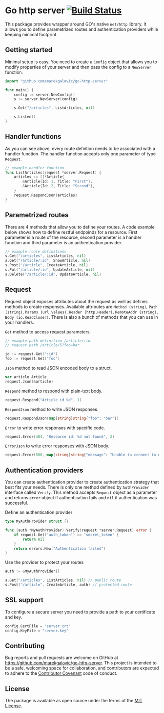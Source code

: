 # Go http server [![Build Status](https://travis-ci.org/marekgalovic/go-http-server.svg?branch=master)](https://travis-ci.org/marekgalovic/go-http-server)

This package provides wrapper around GO's native `net/http` library. It allows you to define parametrized routes and authentication providers while keeping minimal footprint.

## Getting started
Minimal setup is easy. You need to create a `Config` object that allows you to modify properties of your server and then pass the config to a `NewServer` function.
```go
import "github.com/marekgalovic/go-http-server"

func main() {
    config := server.NewConfig()
    s := server.NewServer(config)

    s.Get("/articles", ListArticles, nil)

    s.Listen()
}
```

## Handler functions
As you can see above, every route defnition needs to be associated with a handler function. The handler function accepts only one parameter of type `Request`.

```go
// example handler function
func ListArticles(request *server.Request) {
    articles := []*Article{
        &Article{Id: 1, Title: "First"},
        &Article{Id: 2, Title: "Second"},
    }
    request.RespondJson(articles)
}
```

## Parametrized routes
There are 4 methods that allow you to define your routes. A code example below shows how to define restful endpoinds for a resource. First parameter is a route of the resource, second parameter is a handler function and third parameter is an authentication provider.

```go
// example route definitions
s.Get("/articles", ListArticles, nil)
s.Get("/article/:id", ShowArticle, nil)
s.Post("/article", CreateArticle, nil)
s.Put("/article/:id", UpdateArticle, nil)
s.Delete("/article/:id", UpdateArticle, nil)
```

## Request
Request object exposes attributes about the request as well as defines methods to create responses. Available attributes are `Method (string)`, `Path (string)`, `Params (url.Values)`, `Header (http.Header)`, `RemoteAddr (string)`, `Body (io.ReadCloser)`. There is also a bunch of methods that you can use in your handlers.

`Get` method to access request parameters.
```go
// example path definition /article/:id
// request path /article/5?foo=bar

id := request.Get(":id")
foo := request.Get("foo")
```

`Json` method to read JSON encoded body to a struct.
```go
var article Article
request.Json(&article)
```

`Respond` method to respond with plain-text body.
```go
request.Respond("Article id %d", 1)
```

`RespondJson` method to write JSON responses.
```go
request.RespondJson(map[string]string{"foo": "bar"})
```

`Error` to write error responses with specific code.
```go
request.Error(404, "Resource id: %d not found", 2)
```

`ErrorJson` to write error responses with JSON body.
```go
request.Error(500, map[string]string{"message": "Unable to connect to database"})
```

## Authentication providers
You can create authentication provider to create authentication strategy that best fits your needs. There is only one method defined by `AuthProvider` interface called `Verify`. This method accepts `Request` object as a parameter and returns `error` object if authentication fails and `nil` if authentication was successful.

Define an authentication provider
```go
type MyAuthProvider struct {}

func (auth *MyAuthProvider) Verify(request *server.Request) error {
    if request.Get("auth_token") == "secret_token" {
        return nil
    }
    return errors.New("Authentication failed")
}
```
Use the provider to protect your routes
```go
auth := &MyAuthProvider{}

s.Get("/articles", ListArticles, nil) // public route
s.Post("/article", CreateArticle, auth) // protected route
```

## SSL support
To configure a secure server you need to provide a path to your certificate and key.
```go
config.CertFile = "server.crt"
config.KeyFile = "server.key"
```

## Contributing
Bug reports and pull requests are welcome on GitHub at https://github.com/marekgalovic/go-http-server. This project is intended to be a safe, welcoming space for collaboration, and contributors are expected to adhere to the [Contributor Covenant](http://contributor-covenant.org) code of conduct.


## License
The package is available as open source under the terms of the [MIT License](http://opensource.org/licenses/MIT).
